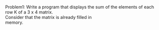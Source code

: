 Problem1:
Write a program that displays the sum of the
elements of each row K of a	3 x 4 matrix.	
Consider that the matrix is already filled in	
memory.